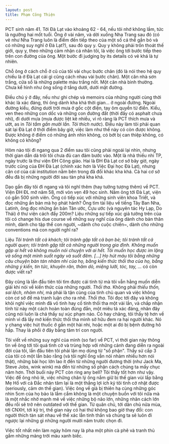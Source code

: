 ```yaml
---
layout: post
title: Phạm Công Thiện
---
```


PCT sinh năm 41. Tới Đà Lạt vào khoảng 62 - 64, nếu tôi nhớ không lầm, tức là ngưỡng hai mốt tuổi. Ông ở vài năm, và dời xuống Nha Trang sau đó (có vẻ như Nha Trang luôn là điểm đến tiếp theo của một số cá thể gắn bó và có những suy nghĩ ở Đà Lạt?), sau đó quy y. Quy y không phải trốn thoát thế giới, quy y, theo những cảm nhận cá nhân tôi, là việc ông tới bước tiếp theo trên con đường của ông. Một bước đi judging by its details có vẻ khá là tự nhiên.

Chỗ ông ở cách chỗ ở cũ của tôi vài chục bước chân (đó là nói theo hệ quy chiếu là ở Đà Lạt cái gì cũng cách nhau vài bước chân). Một căn nhà sơn trắng, cửa sổ là những palette màu trắng nốt. Một căn nhà bình thường. Chưa kể hình như ông sống ở tầng dưới, dưới mặt đường.

Điều chú ý ở đây, nếu như ghi chép và memoirs của những người cùng thời khác là xác đáng, thì ông dành kha khá thời gian... ở ngoài đường. Ngoài đường kiểu, đứng dưới trời mưa ở gốc cột điện, tay ôm quyển từ điển. Kiểu, ven theo những con dốc và những con đường đất (thời đấy có asphalt chưa nhỉ), đi dưới mưa (mưa được liệt kê nhiều, vì rõ ràng là PCT thích mưa và ướt, as in *Tôi tắm gần mười lần. Tôi thích nước*). Điều này làm tôi phải quan sát lại Đà Lạt ở thời điểm bây giờ, việc làm như thế này có còn được không. Được không ở điểm có những ánh nhìn không, có bớt bị can thiệp không, có không có không?

Hôm nào tôi đi ngang qua 2 điểm sau tôi cũng phải ngoái lại nhìn, nhưng thời gian dần dà trôi tôi chưa đủ can đảm bước vào. Một là nhà thiếu nhi TP, ngày trước là thư viện ĐH Công giáo. Hai là ĐH Đà Lạt cơ sở bây giờ, ngày trước cũng của ĐH Đà Lạt (chính xác hơn là Việc Đại học Đà Lạt), nhưng căn cơ của cái institution nằm bên trong đã đổi khác kha khá. Cả hai cơ sở đều đã bị những người đời sau tàn phá kha khá.

Dạo gần đây tôi đi ngang và tôi nghĩ thêm (hay tưởng tượng thêm) về PCT. Viện ĐH ĐL mở năm 58, mới vỏn vẹn 49 học sinh. Năm ông tới Đà Lạt, viện có gần 500 sinh viên. Ông có tiếp xúc với những sinh viên khoa Triết, và đọc những ấn bản mà họ phát hành? Ông tìm tài liệu về tiếng Tây Ban Nha, Latinh, ông đọc những ấn bản Tân ước, Cựu ước (và nguyên tác Hy Lạp, Do Thái) ở thư viện cách đấy 200m? Liệu những sự tiếp xúc giả tưởng trên của tôi có change his due course về những suy nghĩ của ông dành cho bản thân mình, dành cho tập thể con người, ~dành cho cuộc chiến~, dành cho những conventions mà con người nghĩ ra?

Liệu *Tôi tránh tất cả khách; tôi tránh gặp tất cả bạn bè; tôi tránh tất cả người quen; tôi tránh gặp tất cả những người trong gia đình. Không muốn gặp ai hết và không muốn nói chuyện với ai hết. Tôi muốn học được im lặng và sống một mình suốt ngày và suốt đêm. [...] Họ hút máu tôi bằng những câu chuyện bàn tán nhảm nhí của họ, bằng kiến thức thối tha của họ, bằng những ý kiến, tin tức, khuyên răn, thăm dò, miệng lưỡi, tóc, tay, ...*  có còn được viết ra?

Đây cũng là lần đầu tiên tôi tìm được cái tính từ mà tôi vẫn hằng muốn diễn giải khi nói về kiến thức của những người. *Thối tha*. Không phải *thiếu thốn, sai lệch, nhảm nhí*, mà phải là tận cùng của tính chủ quan và việc không còn cơ sở để mà tranh luận cho ra nhẽ. *Thối tha*. Tôi đọc tới đây và không khỏi nghĩ việc mình đã vô tình hay cố tính thối tha một vài lần, và chấp nhận tính từ này một cách hoàn toàn đúng đắn, một miêu tả xác đáng, nhân đây cũng nói luôn là chả thấy sự xúc phạm nào. Có hay chăng, tôi thấy tệ hơn về mình vì đã lấy mớ kiến thức thối tha mình sở hữu đem ra hại người khác. Nó y chang việc hút thuốc ở gần một hài nhi, hoặc một ai đó bị bệnh đường hô hấp. Thay lá phổi ở đây bằng tâm trí con người.

Tôi viết về những suy nghĩ của mình (so far) về PCT, vì thời gian này thông tin về ông tới tôi quá tình cờ và trùng hợp với những cảnh đang diễn ra ngoài đời của tôi, lần đầu tiên tôi phải lận mọ dùng từ "số phận". Thầy sử cấp 3 của tôi có một lần bảo rằng (và tôi nghĩ ổng vẫn nói nhảm nhiều hơn nói thật), những bài học lớn lao ít đến từ những người đương thời (như Jack Ma, Steve Jobs, wink wink) mà đến từ những số phận cách chúng ta mấy chục năm hơn. Thời buổi này PCT còn ring any bell? Tôi thấy tốt hơn như vậy. Việc để ông nhỏ lẻ, việc những chân lý ông nắm giữ bị thế gian vùi lấp bằng Mẹ Hổ với cả Đắc nhân tâm lại là một thắng lợi ích kỷ tôi tình cờ nhặt được (seriously, cảm ơn thế gian). Việc ông về già bị thiên hạ cùng những góc nhìn 5cm của họ bảo là lẩm cẩm không là một chuyện buồn với tôi nữa mà là một nhắc nhở mạnh mẽ về việc những bộ não lớn, những nhân cách lớn đều rồi sẽ trở nên outdated với thế gian. Từ quân chủ, tới dân chủ nửa mùa, tới CNXH, tới kỹ trị, thế gian này có hai thứ không bao giờ thay đổi: con người thích tàn sát nhau về thể xác lẫn tinh thần và chúng ta sẽ luôn đi ngược lại những gì những người mười năm trước chọn đi.

Việc tốt nhất nên làm ngày hôm nay là pha một phin cà phê và tranh thủ gắm những mảng trời màu xanh biếc.
